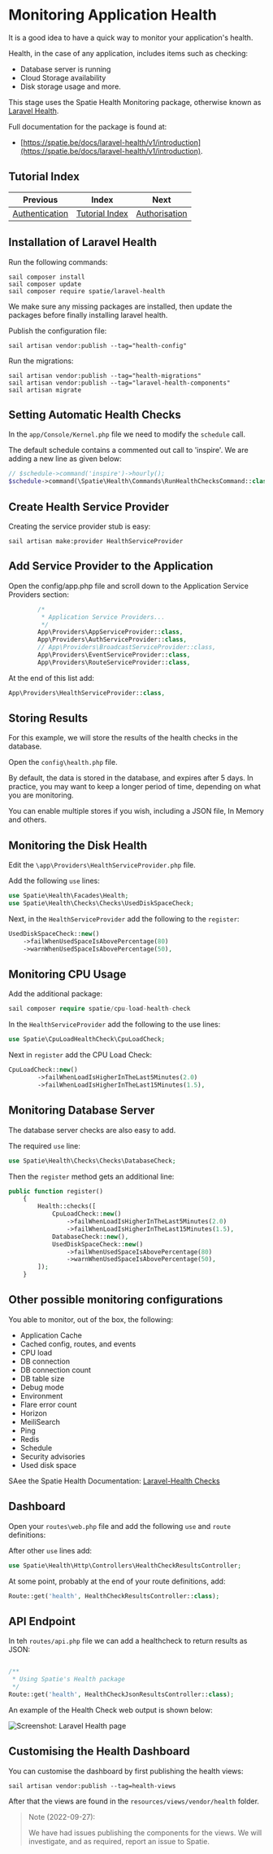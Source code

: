 # Monitoring Application Health

It is a good idea to have a quick way to monitor your application's health.

Health, in the case of any application, includes items such as checking:
- Database server is running
- Cloud Storage availability
- Disk storage usage
and more.

This stage uses the Spatie Health Monitoring package, otherwise known as [Laravel Health](https://github.com/spatie/laravel-health).

Full documentation for the package is found at:
- [https://spatie.be/docs/laravel-health/v1/introduction](https://spatie.be/docs/laravel-health/v1/introduction).

## Tutorial Index

|                     Previous                      |                Index                 |                      Next                       |
|:-------------------------------------------------:|:------------------------------------:|:-----------------------------------------------:|
| [Authentication](ReadMe-21-API-authentication.md) | [Tutorial Index](ReadMe-00-Index.md) | [Authorisation](ReadMe-71-Authorisation.md) | 

## Installation of Laravel Health

Run the following commands:

```shell
sail composer install
sail composer update
sail composer require spatie/laravel-health
```
We make sure any missing packages are installed, then update the 
packages before finally installing laravel health.

Publish the configuration file:
```shell
sail artisan vendor:publish --tag="health-config"
```

Run the migrations:
```shell
sail artisan vendor:publish --tag="health-migrations"
sail artisan vendor:publish --tag="laravel-health-components"
sail artisan migrate
```

## Setting Automatic Health Checks

In the `app/Console/Kernel.php` file we need to modify the `schedule` call.

The default schedule contains a commented out call to 'inspire'. We 
are adding a new line as given below:

```php
// $schedule->command('inspire')->hourly();
$schedule->command(\Spatie\Health\Commands\RunHealthChecksCommand::class)->everyMinute();
```

## Create Health Service Provider

Creating the service provider stub is easy:

```shell
sail artisan make:provider HealthServiceProvider
```

## Add Service Provider to the Application

Open the config/app.php file and scroll down to the Application 
Service Providers section:

```php
        /*
         * Application Service Providers...
         */
        App\Providers\AppServiceProvider::class,
        App\Providers\AuthServiceProvider::class,
        // App\Providers\BroadcastServiceProvider::class,
        App\Providers\EventServiceProvider::class,
        App\Providers\RouteServiceProvider::class,
```

At the end of this list add:

```php
App\Providers\HealthServiceProvider::class,
```


## Storing Results

For this example, we will store the results of the health checks in the database.

Open the `config\health.php` file.

By default, the data is stored in the database, and expires
after 5 days. In practice, you may want to keep a longer period
of time, depending on what you are monitoring.

You can enable multiple stores if you wish, including a JSON
file, In Memory and others.

## Monitoring the Disk Health

Edit the `\app\Providers\HealthServiceProvider.php` file.

Add the following `use` lines:

```php
use Spatie\Health\Facades\Health;
use Spatie\Health\Checks\Checks\UsedDiskSpaceCheck;
```

Next, in the `HealthServiceProvider` add the following to the `register`:

```php
UsedDiskSpaceCheck::new()
    ->failWhenUsedSpaceIsAbovePercentage(80)
    ->warnWhenUsedSpaceIsAbovePercentage(50),
```


## Monitoring CPU Usage

Add the additional package:
```php
sail composer require spatie/cpu-load-health-check
```


In the `HealthServiceProvider` add the following to the use lines:
```php
use Spatie\CpuLoadHealthCheck\CpuLoadCheck;
```

Next in `register` add the CPU Load Check:

```php
CpuLoadCheck::new()
        ->failWhenLoadIsHigherInTheLast5Minutes(2.0)
        ->failWhenLoadIsHigherInTheLast15Minutes(1.5),
```


## Monitoring Database Server

The database server checks are also easy to add.

The required `use` line:

```php
use Spatie\Health\Checks\Checks\DatabaseCheck;
```

Then the `register` method gets an additional line:

```php
public function register()
    {
        Health::checks([
            CpuLoadCheck::new()
                ->failWhenLoadIsHigherInTheLast5Minutes(2.0)
                ->failWhenLoadIsHigherInTheLast15Minutes(1.5),
            DatabaseCheck::new(),
            UsedDiskSpaceCheck::new()
                ->failWhenUsedSpaceIsAbovePercentage(80)
                ->warnWhenUsedSpaceIsAbovePercentage(50),
        ]);
    }
```

## Other possible monitoring configurations

You able to monitor, out of the box, the following:
- Application Cache
- Cached config, routes, and events
- CPU load
- DB connection
- DB connection count
- DB table size
- Debug mode
- Environment
- Flare error count
- Horizon
- MeiliSearch
- Ping
- Redis
- Schedule
- Security advisories
- Used disk space

SAee the Spatie Health Documentation: [Laravel-Health Checks](https://spatie.be/docs/laravel-health/v1/available-checks/overview)

## Dashboard

Open your `routes\web.php` file and add the following `use` and `route` definitions:

After other `use` lines add:

```php
use Spatie\Health\Http\Controllers\HealthCheckResultsController;
```
At some point, probably at the end of your route definitions, add:

```php
Route::get('health', HealthCheckResultsController::class);
```

## API Endpoint

In teh `routes/api.php` file we can add a healthcheck to return results as JSON:

```php

/**
 * Using Spatie's Health package
 */
Route::get('health', HealthCheckJsonResultsController::class);
```

An example of the Health Check web output is shown below:

![Screenshot: Laravel Health page](images/healthcheck-1.png)


## Customising the Health Dashboard

You can customise the dashboard by first publishing the health views:

```shell
sail artisan vendor:publish --tag=health-views
```

After that the views are found in the `resources/views/vendor/health` folder.

> Note (2022-09-27):
> 
> We have had issues publishing the components for the views.
> We will investigate, and as required, report an issue to Spatie.
